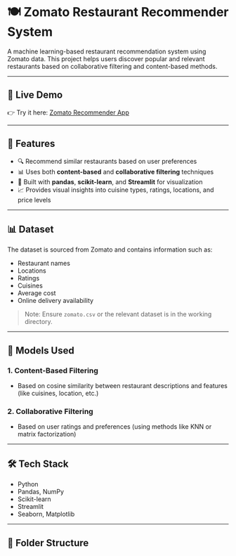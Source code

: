 # 🍽️ Zomato Restaurant Recommender System

A machine learning-based restaurant recommendation system using Zomato data. This project helps users discover popular and relevant restaurants based on collaborative filtering and content-based methods.

---

## 🚀 Live Demo

👉 Try it here: [Zomato Recommender App](https://l22nbjb66zujxuufhelhsf.streamlit.app/)

---

## 🎯 Features

- 🔍 Recommend similar restaurants based on user preferences
- 📊 Uses both **content-based** and **collaborative filtering** techniques
- 📌 Built with **pandas**, **scikit-learn**, and **Streamlit** for visualization
- 📈 Provides visual insights into cuisine types, ratings, locations, and price levels

---

## 📊 Dataset

The dataset is sourced from Zomato and contains information such as:

- Restaurant names
- Locations
- Ratings
- Cuisines
- Average cost
- Online delivery availability

> Note: Ensure `zomato.csv` or the relevant dataset is in the working directory.

---

## 🧠 Models Used

### 1. Content-Based Filtering
- Based on cosine similarity between restaurant descriptions and features (like cuisines, location, etc.)

### 2. Collaborative Filtering
- Based on user ratings and preferences (using methods like KNN or matrix factorization)

---

## 🛠️ Tech Stack

- Python
- Pandas, NumPy
- Scikit-learn
- Streamlit
- Seaborn, Matplotlib

---

## 📁 Folder Structure

